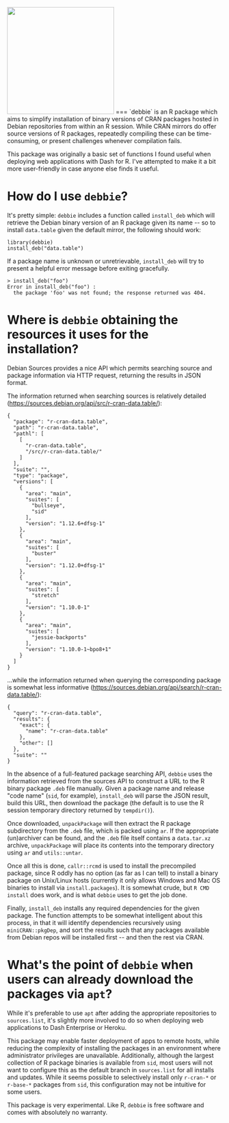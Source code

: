 <img src="https://user-images.githubusercontent.com/9809798/73586748-b1a2e700-447f-11ea-9f2a-eae6f790033b.png" width="250">
===
`debbie` is an R package which aims to simplify installation of binary versions of CRAN packages hosted in Debian repositories from within an R session. While CRAN mirrors do offer source versions of R packages, repeatedly compiling these can be time-consuming, or present challenges whenever compilation fails.

This package was originally a basic set of functions I found useful when deploying web applications with Dash for R. I've attempted to make it a bit more user-friendly in case anyone else finds it useful.

**How do I use `debbie`?**
===

It's pretty simple: `debbie` includes a function called `install_deb` which will retrieve the Debian binary version of an R package given its name -- so to install `data.table` given the default mirror, the following should work:

```
library(debbie)
install_deb("data.table")
```

If a package name is unknown or unretrievable, `install_deb` will try to present a helpful error message before exiting gracefully.

```
> install_deb("foo")
Error in install_deb("foo") : 
  the package 'foo' was not found; the response returned was 404.
```

**Where is `debbie` obtaining the resources it uses for the installation?**
===

Debian Sources provides a nice API which permits searching source and package information via HTTP request, returning the results in JSON format.

The information returned when searching sources is relatively detailed (https://sources.debian.org/api/src/r-cran-data.table/):

```
{
  "package": "r-cran-data.table", 
  "path": "r-cran-data.table", 
  "pathl": [
    [
      "r-cran-data.table", 
      "/src/r-cran-data.table/"
    ]
  ], 
  "suite": "", 
  "type": "package", 
  "versions": [
    {
      "area": "main", 
      "suites": [
        "bullseye", 
        "sid"
      ], 
      "version": "1.12.6+dfsg-1"
    }, 
    {
      "area": "main", 
      "suites": [
        "buster"
      ], 
      "version": "1.12.0+dfsg-1"
    }, 
    {
      "area": "main", 
      "suites": [
        "stretch"
      ], 
      "version": "1.10.0-1"
    }, 
    {
      "area": "main", 
      "suites": [
        "jessie-backports"
      ], 
      "version": "1.10.0-1~bpo8+1"
    }
  ]
}
```

...while the information returned when querying the corresponding package is somewhat less informative (https://sources.debian.org/api/search/r-cran-data.table/):

```
{
  "query": "r-cran-data.table", 
  "results": {
    "exact": {
      "name": "r-cran-data.table"
    }, 
    "other": []
  }, 
  "suite": ""
}
```

In the absence of a full-featured package searching API, `debbie` uses the information retrieved from the sources API to construct a URL to the R binary package `.deb` file manually. Given a package name and release "code name" (`sid`, for example), `install_deb` will parse the JSON result, build this URL, then download the package (the default is to use the R session temporary directory returned by `tempdir()`).

Once downloaded, `unpackPackage` will then extract the R package subdirectory from the `.deb` file, which is packed using `ar`. If the appropriate (un)archiver can be found, and the `.deb` file itself contains a `data.tar.xz` archive, `unpackPackage` will place its contents into the temporary directory using `ar` and `utils::untar`.

Once all this is done, `callr::rcmd` is used to install the precompiled package, since R oddly has no option (as far as I can tell) to install a binary package on Unix/Linux hosts (currently it only allows Windows and Mac OS binaries to install via `install.packages`). It is somewhat crude, but `R CMD install` does work, and is what `debbie` uses to get the job done.

Finally, `install_deb` installs any required dependencies for the given package. The function attempts to be somewhat intelligent about this process, in that it will identify dependencies recursively using `miniCRAN::pkgDep`, and sort the results such that any packages available from Debian repos will be installed first -- and then the rest via CRAN.

**What's the point of `debbie` when users can already download the packages via `apt`?**
===

While it's preferable to use `apt` after adding the appropriate repositories to `sources.list`, it's slightly more involved to do so when deploying web applications to Dash Enterprise or Heroku. 

This package may enable faster deployment of apps to remote hosts, while reducing the complexity of installing the packages in an environment where administrator privileges are unavailable. Additionally, although the largest collection of R package binaries is available from `sid`, most users will not want to configure this as the default branch in `sources.list` for all installs and updates. While it seems possible to selectively install only `r-cran-*` or `r-base-*` packages from `sid`, this configuration may not be intuitive for some users.

This package is very experimental. Like R, `debbie` is free software and comes with absolutely no warranty.
